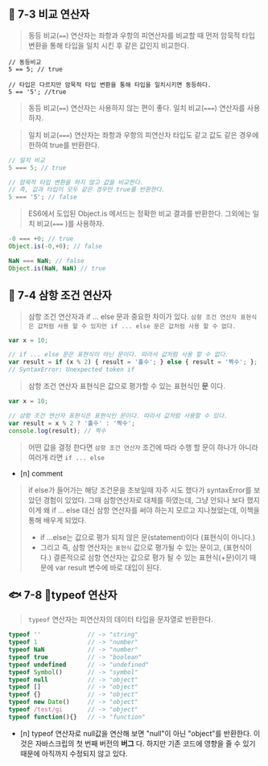 ## 🐡 7-3 비교 연산자
> 동등 비교(`==`) 연산자는 좌항과 우항의 피연산자를 비교할 때 먼저 암묵적 타입 변환을 통해 타입을 일치 시킨 후 같은 값인지 비교한다.

```javasscript
// 동등비교
5 == 5; // true

// 타입은 다르지만 암묵적 타입 변환을 통해 타입을 일치시키면 동등하다.
5 == '5'; //true
```

> 동등 비교(`==`) 연산자는 사용하지 않는 편이 좋다. 일치 비교(`===`) 연산자를 사용하자.

> 일치 비교(`===`) 연산자는 좌항과 우항의 피연산자 타입도 같고 값도 같은 경우에 한하여 true를 반환한다.

```javascript
// 일치 비교
5 === 5; // true

// 암묵적 타입 변환을 하지 않고 값을 비교한다.
// 즉, 값과 타입이 모두 같은 경우만 true를 반환한다.
5 === '5'; // false
```

> ES6에서 도입된 Object.is 메서드는 정확한 비교 결과를 반환한다. 그외에는 일치 비교(`===` )를 사용하자.

```javascript
-0 === +0; // true
Object.is(-0,+0); // false

NaN === NaN; // false
Object.is(NaN, NaN) // true
```

## 🐬 7-4 삼항 조건 연산자
> 삼항 조건 연산자과 if ... else 문과 중요한 차이가 있다.  `삼항 조건 연산자 표현식은 값처럼 사용 할 수 있지만 if ... else 문은 값처럼 사용 할 수 없다.`

```javascript
var x = 10;

// if ... else 문은 표현식이 아닌 문이다. 따라서 값처럼 사용 할 수 없다.
var result = if (x % 2) { result = '홀수'; } else { result = '짝수'; };
// SyntaxError: Unexpected token if
```

> 삼항 조건 연산자 표현식은 값으로 평가할 수 있는 표현식인 **문** 이다.

```javascript
var x = 10;

// 삼항 조건 연산자 표현식은 표현식인 문이다. 따라서 값처럼 사용할 수 있다.
var result = x % 2 ? '홀수' : '짝수';
console.log(result); // 짝수
```

> 어떤 값을 결정 한다면 `삼항 조건 연산자` 조건에 따라 수행 할 문이 하나가 아니라 여러개 라면 `if ... else` 

- [n] comment
> if else가 들어가는 해당 조건문을 초보일때 자주 시도 했다가 syntaxError를 보았던 경험이 있었다. 그때 삼항연산자로 대체를 하였는데, 그냥 안되나 보다 했지 이게 왜 if ... else 대신 삼항 연산자를 써야 하는지 모르고 지나쳤었는데, 이책을 통해 배우게 되었다. 
> - if ...else는 값으로 평가 되지 않은 문(statement)이다 (표현식이 아니다.)
> - 그리고 즉, 삼항 연산자는 `표현식` 값으로 평가될 수 있는 문이고, (표현식이다.)
> 결론적으로 삼항 연산자는 값으로 평가 될 수 있는 표현식(+문)이기 때문에 var result 변수에 바로 대입이 된다.

## 🐟 7-8 typeof 연산자
> `typeof` 연산자는 피연산자의 데이터 타입을 문자열로 반환한다.

```javascript
typeof ''             // -> "string"
typeof 1              // -> "number"
typeof NaN            // -> "number"
typeof true           // -> "boolean"
typeof undefined      // -> "undefined"
typeof Symbol()       // -> "symbol"
typeof null           // -> "object"
typeof []             // -> "object"
typeof {}             // -> "object"
typeof new Date()     // -> "object"
typeof /test/gi       // -> "object"
typeof function(){}   // -> "function"
```

- [n] typeof 연산자로 null값을 연산해 보면 "null"이 아닌 "object"를 반환한다. 이것은 자바스크립의 첫 번째 버전의 **버그** 다. 하지만 기존 코드에 영향을 줄 수 있기 때문에 아직까지 수정되지 않고 있다.
